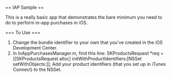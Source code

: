 == IAP Sample ==

This is a really basic app that demonstrates the bare minimum you need to do to perform in-app purchases in iOS.

=== To Use ===

1. Change the bundle identifier to your own that you've created in the iOS Development Center.
2. In InAppPurchasesManager.m, find this line:
        SKProductsRequest *req = [[SKProductsRequest alloc] initWithProductIdentifiers:[NSSet setWithObjects:]];
    Add your product identifiers (that you set up in iTunes Connect) to the NSSet.